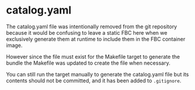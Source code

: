 # catalog.yaml

The catalog.yaml file was intentionally removed from the git repository because it would be confusing to leave a static FBC here when we exclusively generate them at runtime to include them in the FBC container image.

However since the file must exist for the Makefile target to generate the bundle the Makefile was updated to create the file when necessary.

You can still run the target manually to generate the catalog.yaml file but its contents should not be committed, and it has been added to `.gitignore`.